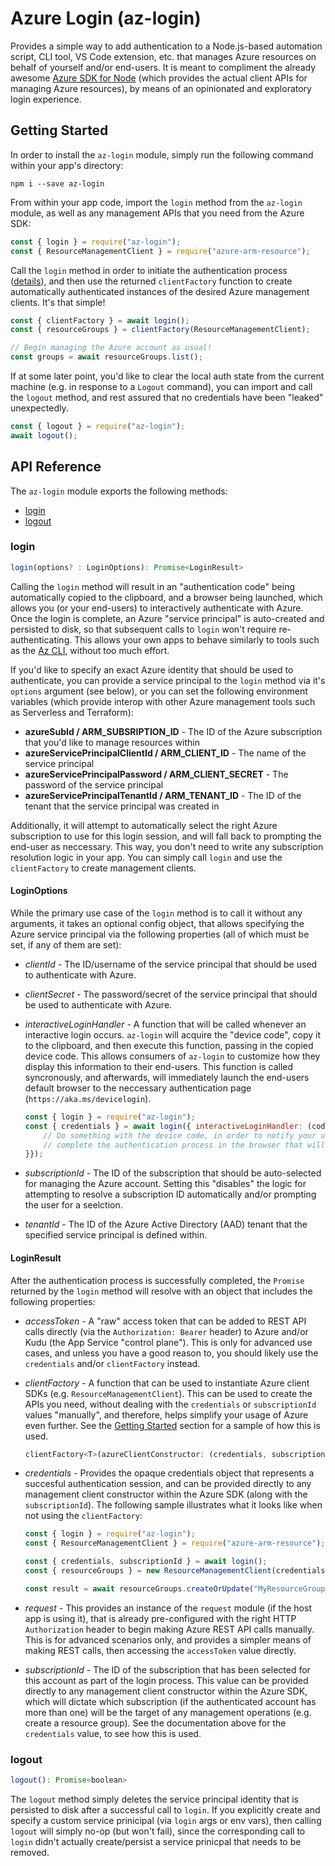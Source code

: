 # Azure Login (az-login)

Provides a simple way to add authentication to a Node.js-based automation script, CLI tool, VS Code extension, etc. that manages Azure resources on behalf of yourself and/or end-users. It is meant to compliment the already awesome [Azure SDK for Node](https://github.com/Azure/azure-sdk-for-node) (which provides the actual client APIs for managing Azure resources), by means of an opinionated and exploratory login experience.

## Getting Started

In order to install the `az-login` module, simply run the following command within your app's directory:

```shell
npm i --save az-login
```

From within your app code, import the `login` method from the `az-login` module, as well as any management APIs that you need from the Azure SDK:

```javascript
const { login } = require("az-login");
const { ResourceManagementClient } = require("azure-arm-resource");
```

Call the `login` method in order to initiate the authentication process ([details](#login)), and then use the returned `clientFactory` function to create automatically authenticated instances of the desired Azure management clients. It's that simple!

```javascript
const { clientFactory } = await login();
const { resourceGroups } = clientFactory(ResourceManagementClient);

// Begin managing the Azure account as usual!
const groups = await resourceGroups.list();
```

If at some later point, you'd like to clear the local auth state from the current machine (e.g. in response to a `Logout` command), you can import and call the `logout` method, and rest assured that no credentials have been "leaked" unexpectedly.

```javascript
const { logout } = require("az-login");
await logout();
```

## API Reference

The `az-login` module exports the following methods:

* [login](#login)
* [logout](#logout)

### login

```javascript
login(options? : LoginOptions): Promise<LoginResult>
```

Calling the `login` method will result in an "authentication code" being automatically copied to the clipboard, and a browser being launched, which allows you (or your end-users) to interactively authenticate with Azure. Once the login is complete, an Azure "service principal" is auto-created and persisted to disk, so that subsequent calls to `login` won't require re-authenticating. This allows your own apps to behave similarly to tools such as the [Az CLI](https://github.com/azure/azure-cli), without too much effort.

If you'd like to specify an exact Azure identity that should be used to authenticate, you can provide a service principal to the `login` method via it's `options` argument (see below), or you can set the following environment variables (which provide interop with other Azure management tools such as Serverless and Terraform):

* **azureSubId / ARM_SUBSRIPTION_ID** - The ID of the Azure subscription that you'd like to manage resources within
* **azureServicePrincipalClientId / ARM_CLIENT_ID** - The name of the service principal
* **azureServicePrincipalPassword / ARM_CLIENT_SECRET** - The password of the service principal
* **azureServicePrincipalTenantId / ARM_TENANT_ID** - The ID of the tenant that the service principal was created in

Additionally, it will attempt to automatically select the right Azure subscription to use for this login session, and will fall back to prompting the end-user as neccessary. This way, you don't need to write any subscription resolution logic in your app. You can simply call `login` and use the `clientFactory` to create management clients.

#### LoginOptions

While the primary use case of the `login` method is to call it without any arguments, it takes an optional config object, that allows specifying the Azure service principal via the following properties (all of which must be set, if any of them are set):

* *clientId* - The ID/username of the service principal that should be used to authenticate with Azure.

* *clientSecret* - The password/secret of the service principal that should be used to authenticate with Azure.

* *interactiveLoginHandler* - A function that will be called whenever an interactive login occurs. `az-login` will acquire the "device code", copy it to the clipboard, and then execute this function, passing in the copied device code. This allows consumers of `az-login` to customize how they display this information to their end-users. This function is called syncronously, and afterwards, will immediately launch the end-users default browser to the neccessary authentication page (`https://aka.ms/devicelogin`). 

    ```javascript
    const { login } = require("az-login");
    const { credentials } = await login({ interactiveLoginHandler: (code) => {
        // Do something with the device code, in order to notify your users to
        // complete the authentication process in the browser that will be launched
    }});

* *subscriptionId* - The ID of the subscription that should be auto-selected for managing the Azure account. Setting this "disables" the logic for attempting to resolve a subscription ID automatically and/or prompting the user for a seelction.

* *tenantId* - The ID of the Azure Active Directory (AAD) tenant that the specified service principal is defined within.

#### LoginResult

After the authentication process is successfully completed, the `Promise` returned by the `login` method will resolve with an object that includes the following properties:

* *accessToken* - A "raw" access token that can be added to REST API calls directly (via the `Authorization: Bearer` header) to Azure and/or Kudu (the App Service "control plane"). This is only for advanced use cases, and unless you have a good reason to, you should likely use the `credentials` and/or `clientFactory` instead.

* *clientFactory* - A function that can be used to instantiate Azure client SDKs (e.g. `ResourceManagementClient`). This can be used to create the APIs you need, without dealing with the `credentials` or `subscriptionId` values "manually", and therefore, helps simplify your usage of Azure even further. See the [Getting Started](#getting-started) section for a sample of how this is used.

    ```javascript
    clientFactory<T>(azureClientConstructor: (credentials, subscriptionId): T): T
    ```

* *credentials* - Provides the opaque credentials object that represents a succesful authentication session, and can be provided directly to any management client constructor within the Azure SDK (along with the `subscriptionId`). The following sample illustrates what it looks like when not using the `clientFactory`: 

    ```javascript
    const { login } = require("az-login");
    const { ResourceManagementClient } = require("azure-arm-resource");

    const { credentials, subscriptionId } = await login();
    const { resourceGroups } = new ResourceManagementClient(credentials, subscriptionId);

    const result = await resourceGroups.createOrUpdate("MyResourceGroup", { location: "WestUS" });
    ```

* *request* - This provides an instance of the `request` module (if the host app is using it), that is already pre-configured with the right HTTP `Authorization` header to begin making Azure REST API calls manually. This is for advanced scenarios only, and provides a simpler means of making REST calls, then accessing the `accessToken` value directly.

* *subscriptionId* - The ID of the subscription that has been selected for this account as part of the login process. This value can be provided directly to any management client constructor within the Azure SDK, which will dictate which subscription (if the authenticated account has more than one) will be the target of any management operations (e.g. create a resource group). See the documentation above for the `credentials` value, to see how this is used.

### logout

```javascript
logout(): Promise<boolean>
```

The `logout` method simply deletes the service principal identity that is persisted to disk after a successful call to `login`. If you explicitly create and specify a custom service prinicipal (via `login` args or env vars), then calling `logout` will simply no-op (but won't fail), since the corresponding call to `login` didn't actually create/persist a service prinicpal that needs to be removed.
